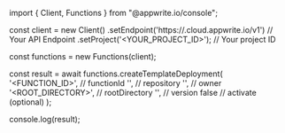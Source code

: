 import { Client, Functions } from "@appwrite.io/console";

const client = new Client()
    .setEndpoint('https://<REGION>.cloud.appwrite.io/v1') // Your API Endpoint
    .setProject('<YOUR_PROJECT_ID>'); // Your project ID

const functions = new Functions(client);

const result = await functions.createTemplateDeployment(
    '<FUNCTION_ID>', // functionId
    '<REPOSITORY>', // repository
    '<OWNER>', // owner
    '<ROOT_DIRECTORY>', // rootDirectory
    '<VERSION>', // version
    false // activate (optional)
);

console.log(result);
